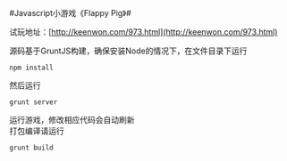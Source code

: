 #Javascript小游戏《Flappy Pig》#

试玩地址：[http://keenwon.com/973.html](http://keenwon.com/973.html)

源码基于GruntJS构建，确保安装Node的情况下，在文件目录下运行

    npm install
    
然后运行

    grunt server
    
运行游戏，修改相应代码会自动刷新  
打包编译请运行

    grunt build
    
